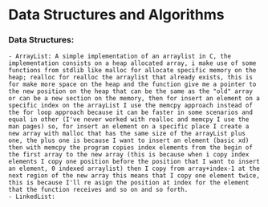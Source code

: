 # Data Structures and Algorithms
### Data Structures:
    - ArrayList: A simple implementation of an arraylist in C, the implementation consists on a heap allocated array, i make use of some functions from stdlib like malloc for allocate specific memory on the heap; realloc for realloc the arraylist that already exists, this is for make more space on the heap and the function give me a pointer to the new position on the heap that can be the same as the "old" array or can be a new section on the memory, then for insert an element on a specific index on the arrayList I use the memcpy approach instead of the for loop approach because it can be faster in some scenarios and equal in other (I've never worked with realloc and memcpy I use the man pages) so, for insert an element on a specific place I create a new array with malloc that has the same size of the arrayList plus one, the plus one is because I want to insert an element (basic xd) then with memcpy the program copies index elements from the begin of the first array to the new array (this is because when i copy index elements I copy one position before the position that I want to insert an element, 0 indexed arraylist) then I copy from array+index-1 at the next region of the new array this means that I copy one element twice, this is because I'll re asign the position at index for the element that the function receives and so on and so forth.
    - LinkedList:

